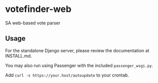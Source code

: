 # votefinder-web

SA web-based vote parser

## Usage
For the standalone Django server, please review the documentation at INSTALL.md.

You may also run using Passenger with the included `passenger_wsgi.py`.

Add `curl -s https://your.host/autoupdate` to your crontab.
